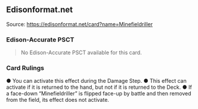 
## Edisonformat.net

Source: https://edisonformat.net/card?name=Minefieldriller

### Edison-Accurate PSCT

> No Edison-Accurate PSCT available for this card.

### Card Rulings

● You can activate this effect during the Damage Step.
● This effect can activate if it is returned to the hand, but not if it is returned to the Deck.
● If a face-down “Minefieldriller” is flipped face-up by battle and then removed from the field, its effect does not activate.
            